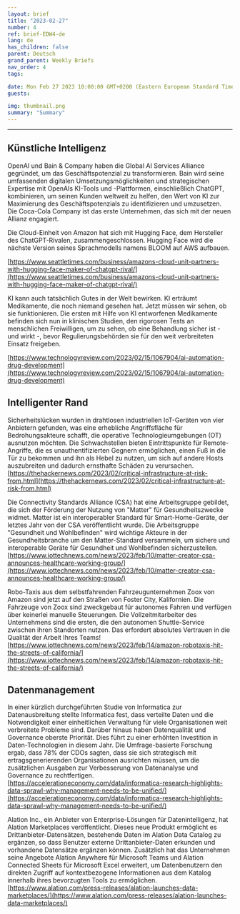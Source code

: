 ```yaml
---
layout: brief
title: "2023-02-27"
number: 4
ref: brief-EDW4-de
lang: de
has_children: false
parent: Deutsch
grand_parent: Weekly Briefs
nav_order: 4
tags:

date: Mon Feb 27 2023 10:00:00 GMT+0200 (Eastern European Standard Time)
guests:

img: thumbnail.png
summary: "Summary"
---
```




---

## Künstliche Intelligenz

OpenAI und Bain & Company haben die Global AI Services Alliance gegründet, um das Geschäftspotenzial zu transformieren. Bain wird seine umfassenden digitalen Umsetzungsmöglichkeiten und strategischen Expertise mit OpenAIs KI-Tools und -Plattformen, einschließlich ChatGPT, kombinieren, um seinen Kunden weltweit zu helfen, den Wert von KI zur Maximierung des Geschäftspotenzials zu identifizieren und umzusetzen. Die Coca-Cola Company ist das erste Unternehmen, das sich mit der neuen Allianz engagiert.

Die Cloud-Einheit von Amazon hat sich mit Hugging Face, dem Hersteller des ChatGPT-Rivalen, zusammengeschlossen. Hugging Face wird die nächste Version seines Sprachmodells namens BLOOM auf AWS aufbauen.

[https://www.seattletimes.com/business/amazons-cloud-unit-partners-with-hugging-face-maker-of-chatgpt-rival/](https://www.seattletimes.com/business/amazons-cloud-unit-partners-with-hugging-face-maker-of-chatgpt-rival/)

KI kann auch tatsächlich Gutes in der Welt bewirken. KI erträumt Medikamente, die noch niemand gesehen hat. Jetzt müssen wir sehen, ob sie funktionieren. Die ersten mit Hilfe von KI entworfenen Medikamente befinden sich nun in klinischen Studien, den rigorosen Tests an menschlichen Freiwilligen, um zu sehen, ob eine Behandlung sicher ist - und wirkt -, bevor Regulierungsbehörden sie für den weit verbreiteten Einsatz freigeben.

[https://www.technologyreview.com/2023/02/15/1067904/ai-automation-drug-development](https://www.technologyreview.com/2023/02/15/1067904/ai-automation-drug-development)

## Intelligenter Rand

Sicherheitslücken wurden in drahtlosen industriellen IoT-Geräten von vier Anbietern gefunden, was eine erhebliche Angriffsfläche für Bedrohungsakteure schafft, die operative Technologieumgebungen (OT) ausnutzen möchten. Die Schwachstellen bieten Eintrittspunkte für Remote-Angriffe, die es unauthentifizierten Gegnern ermöglichen, einen Fuß in die Tür zu bekommen und ihn als Hebel zu nutzen, um sich auf andere Hosts auszubreiten und dadurch ernsthafte Schäden zu verursachen.
[https://thehackernews.com/2023/02/critical-infrastructure-at-risk-from.html](https://thehackernews.com/2023/02/critical-infrastructure-at-risk-from.html)

Die Connectivity Standards Alliance (CSA) hat eine Arbeitsgruppe gebildet, die sich der Förderung der Nutzung von "Matter" für Gesundheitszwecke widmet. Matter ist ein interoperabler Standard für Smart-Home-Geräte, der letztes Jahr von der CSA veröffentlicht wurde. Die Arbeitsgruppe "Gesundheit und Wohlbefinden" wird wichtige Akteure in der Gesundheitsbranche um den Matter-Standard versammeln, um sichere und interoperable Geräte für Gesundheit und Wohlbefinden sicherzustellen.
[https://www.iottechnews.com/news/2023/feb/10/matter-creator-csa-announces-healthcare-working-group/](https://www.iottechnews.com/news/2023/feb/10/matter-creator-csa-announces-healthcare-working-group/)

Robo-Taxis aus dem selbstfahrenden Fahrzeugunternehmen Zoox von Amazon sind jetzt auf den Straßen von Foster City, Kalifornien. Die Fahrzeuge von Zoox sind zweckgebaut für autonomes Fahren und verfügen über keinerlei manuelle Steuerungen. Die Vollzeitmitarbeiter des Unternehmens sind die ersten, die den autonomen Shuttle-Service zwischen ihren Standorten nutzen. Das erfordert absolutes Vertrauen in die Qualität der Arbeit Ihres Teams!
[https://www.iottechnews.com/news/2023/feb/14/amazon-robotaxis-hit-the-streets-of-california/](https://www.iottechnews.com/news/2023/feb/14/amazon-robotaxis-hit-the-streets-of-california/)

## Datenmanagement

In einer kürzlich durchgeführten Studie von Informatica zur Datenausbreitung stellte Informatica fest, dass verteilte Daten und die Notwendigkeit einer einheitlichen Verwaltung für viele Organisationen weit verbreitete Probleme sind. Darüber hinaus haben Datenqualität und Governance oberste Priorität. Dies führt zu einer erhöhten Investition in Daten-Technologien in diesem Jahr. Die Umfrage-basierte Forschung ergab, dass 78% der CDOs sagten, dass sie sich strategisch mit ertragsgenerierenden Organisationen ausrichten müssen, um die zusätzlichen Ausgaben zur Verbesserung von Datenanalyse und Governance zu rechtfertigen. 
[https://accelerationeconomy.com/data/informatica-research-highlights-data-sprawl-why-management-needs-to-be-unified/](https://accelerationeconomy.com/data/informatica-research-highlights-data-sprawl-why-management-needs-to-be-unified/)

Alation Inc., ein Anbieter von Enterprise-Lösungen für Datenintelligenz, hat Alation Marketplaces veröffentlicht. Dieses neue Produkt ermöglicht es Drittanbieter-Datensätzen, bestehende Daten im Alation Data Catalog zu ergänzen, so dass Benutzer externe Drittanbieter-Daten erkunden und vorhandene Datensätze ergänzen können. Zusätzlich hat das Unternehmen seine Angebote Alation Anywhere für Microsoft Teams und Alation Connected Sheets für Microsoft Excel erweitert, um Datenbenutzern den direkten Zugriff auf kontextbezogene Informationen aus dem Katalog innerhalb ihres bevorzugten Tools zu ermöglichen.
[https://www.alation.com/press-releases/alation-launches-data-marketplaces/](https://www.alation.com/press-releases/alation-launches-data-marketplaces/)


